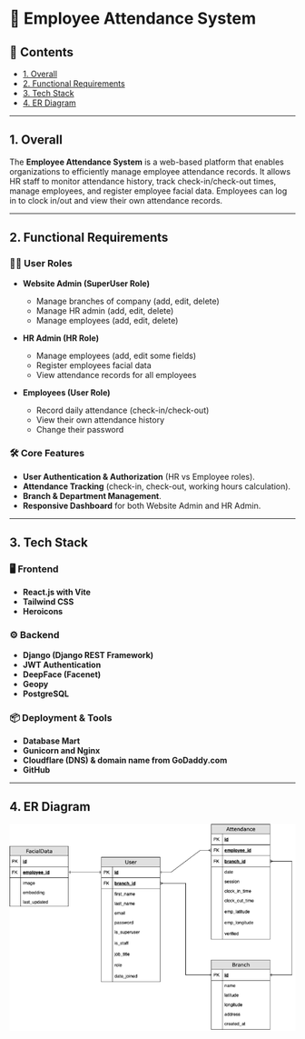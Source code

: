 # 📌 Employee Attendance System

## 📑 Contents
- [1. Overall](#1-overall)
- [2. Functional Requirements](#2-functional-requirements)
- [3. Tech Stack](#3-tech-stack)
- [4. ER Diagram](#4-er-diagram)

---

## 1. Overall  
The **Employee Attendance System** is a web-based platform that enables organizations to efficiently manage employee attendance records. It allows HR staff to monitor attendance history, track check-in/check-out times, manage employees, and register employee facial data. Employees can log in to clock in/out and view their own attendance records. 

---

## 2. Functional Requirements  

### 👨‍💼 User Roles  
- **Website Admin (SuperUser Role)**  
  - Manage branches of company (add, edit, delete)  
  - Manage HR admin (add, edit, delete)  
  - Manage employees (add, edit, delete)    
  
- **HR Admin (HR Role)**  
  - Manage employees (add, edit some fields)  
  - Register employees facial data  
  - View attendance records for all employees 

- **Employees (User Role)**  
  - Record daily attendance (check-in/check-out)  
  - View their own attendance history  
  - Change their password

### 🛠 Core Features  
- **User Authentication & Authorization** (HR vs Employee roles).  
- **Attendance Tracking** (check-in, check-out, working hours calculation).  
- **Branch & Department Management**.  
- **Responsive Dashboard** for both Website Admin and HR Admin.  

---

## 3. Tech Stack  

### 🖥️ Frontend  
- **React.js with Vite**  
- **Tailwind CSS**  
- **Heroicons**  

### ⚙️ Backend  
- **Django (Django REST Framework)**  
- **JWT Authentication**  
- **DeepFace (Facenet)**  
- **Geopy**  
- **PostgreSQL**  
  
### 📦 Deployment & Tools  
- **Database Mart**  
- **Gunicorn and Nginx**
- **Cloudflare (DNS) & domain name from GoDaddy.com**
- **GitHub**  

---

## 4. ER Diagram  
![ER Diagram](assets/AttendanceERD.drawio.png)

